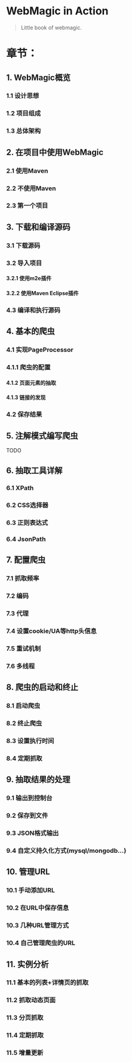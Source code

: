 WebMagic in Action
==================

>Little book of webmagic.

# 章节：

## 1. WebMagic概览

### 1.1 设计思想

### 1.2 项目组成

### 1.3 总体架构

## 2. 在项目中使用WebMagic

### 2.1 使用Maven

### 2.2 不使用Maven

### 2.3 第一个项目

## 3. 下载和编译源码

### 3.1 下载源码

### 3.2 导入项目

#### 3.2.1 使用m2e插件

#### 3.2.2 使用Maven Eclipse插件

### 4.3 编译和执行源码

## 4. 基本的爬虫

### 4.1 实现PageProcessor

### 4.1.1 爬虫的配置

#### 4.1.2 页面元素的抽取

#### 4.1.3 链接的发现

### 4.2 保存结果

## 5. 注解模式编写爬虫

TODO

## 6. 抽取工具详解

### 6.1 XPath

### 6.2 CSS选择器

### 6.3 正则表达式

### 6.4 JsonPath

## 7. 配置爬虫

### 7.1 抓取频率

### 7.2 编码

### 7.3 代理

### 7.4 设置cookie/UA等http头信息

### 7.5 重试机制

### 7.6 多线程

## 8. 爬虫的启动和终止

### 8.1 启动爬虫

### 8.2 终止爬虫

### 8.3 设置执行时间

### 8.4 定期抓取

## 9. 抽取结果的处理

### 9.1 输出到控制台

### 9.2 保存到文件

### 9.3 JSON格式输出

### 9.4 自定义持久化方式(mysql/mongodb…)

## 10. 管理URL

### 10.1 手动添加URL

### 10.2 在URL中保存信息

### 10.3 几种URL管理方式

### 10.4 自己管理爬虫的URL

## 11. 实例分析

### 11.1 基本的列表+详情页的抓取

### 11.2 抓取动态页面

### 11.3 分页抓取

### 11.4 定期抓取

### 11.5 增量更新